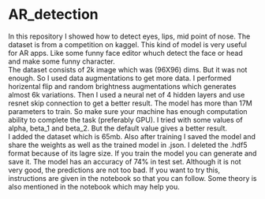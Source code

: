 # AR_detection

In this repository I showed how to detect eyes, lips, mid point of nose. The dataset is from a competition on kaggel. This kind of model is very useful for AR apps. Like some funny face editor whuch detect the face or head and make some funny character.
<br>
The dataset consists of 2k image which was (96X96) dims. But it was not enough. So I used data augmentations to get more data. I performed horizental flip and random brightness augmentations which generates almost 6k variations. Then I used a neural net of 4 hidden layers and use resnet skip connection to get a better result. The model has more than 17M parameters to train. So make sure your machine has enough computation ability to complete the task (preferably GPU). I tried with some values of alpha, beta_1 and beta_2. But the default value gives a better result.
<br>
I added the dataset which is 65mb. Also after training I saved the model and share the weights as well as the trained model in .json. I deleted the .hdf5 format because of its lagre size. If you train the model you can generate and save it. The model has an accuracy of 74% in test set. Although it is not very good, the predictions are not too bad. If you want to try this, instructions are given in the notebook so that you can follow. Some theory is also mentioned in the notebook which may help you.
